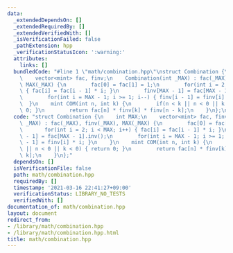 ```yaml
---
data:
  _extendedDependsOn: []
  _extendedRequiredBy: []
  _extendedVerifiedWith: []
  _isVerificationFailed: false
  _pathExtension: hpp
  _verificationStatusIcon: ':warning:'
  attributes:
    links: []
  bundledCode: "#line 1 \"math/combination.hpp\"\nstruct Combination {\n    int MAX;\n\
    \    vector<mint> fac, finv;\n    Combination(int _MAX) : fac(_MAX), finv(_MAX),\
    \ MAX(_MAX) {\n        fac[0] = fac[1] = 1;\n        for(int i = 2; i < MAX; i++)\
    \ { fac[i] = fac[i - 1] * i; }\n        finv[MAX - 1] = fac[MAX - 1].inv();\n\
    \        for(int i = MAX - 1; i >= 1; i--) { finv[i - 1] = finv[i] * i; }\n  \
    \  }\n    mint COM(int n, int k) {\n        if(n < k || n < 0 || k < 0) { return\
    \ 0; }\n        return fac[n] * finv[k] * finv[n - k];\n    }\n};\n"
  code: "struct Combination {\n    int MAX;\n    vector<mint> fac, finv;\n    Combination(int\
    \ _MAX) : fac(_MAX), finv(_MAX), MAX(_MAX) {\n        fac[0] = fac[1] = 1;\n \
    \       for(int i = 2; i < MAX; i++) { fac[i] = fac[i - 1] * i; }\n        finv[MAX\
    \ - 1] = fac[MAX - 1].inv();\n        for(int i = MAX - 1; i >= 1; i--) { finv[i\
    \ - 1] = finv[i] * i; }\n    }\n    mint COM(int n, int k) {\n        if(n < k\
    \ || n < 0 || k < 0) { return 0; }\n        return fac[n] * finv[k] * finv[n -\
    \ k];\n    }\n};"
  dependsOn: []
  isVerificationFile: false
  path: math/combination.hpp
  requiredBy: []
  timestamp: '2021-03-16 22:41:27+09:00'
  verificationStatus: LIBRARY_NO_TESTS
  verifiedWith: []
documentation_of: math/combination.hpp
layout: document
redirect_from:
- /library/math/combination.hpp
- /library/math/combination.hpp.html
title: math/combination.hpp
---
```

